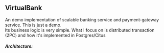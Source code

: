 ## VirtualBank 
An demo implementation of scalable banking service and payment-gateway service.
This is just a demo.
<br>
Its business logic is very simple. What I focus on is distributed transaction (2PC) and how it's implemented in Postgres/Citus 


##### Architecture:
[image]: diagram/architecture.png